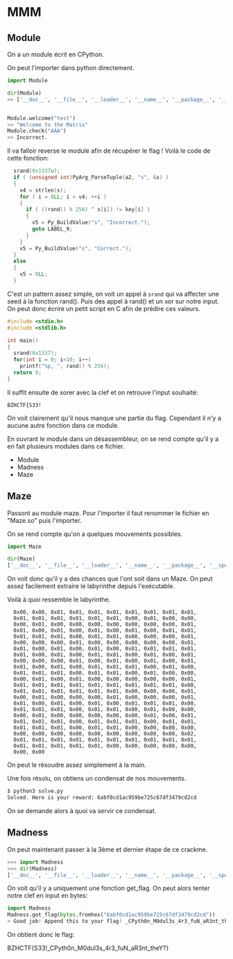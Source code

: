 # MMM

## Module
On a un module écrit en CPython.

On peut l'importer dans python directement.

```python
import Module

dir(Module)
>> ['__doc__', '__file__', '__loader__', '__name__', '__package__', '__spec__', 'check', 'welcome']


Module.welcome("test")
>> "Welcome to the Matrix"
Module.check("AAA")
>> Incorrect.
```

Il va falloir reverse le module afin de récupérer le flag !
Voilà le code de cette fonction:

```C
  srand(0x1337u);
  if ( (unsigned int)PyArg_ParseTuple(a2, "s", &s) )
  {
    v4 = strlen(s);
    for ( i = 0LL; i < v4; ++i )
    {
      if ( ((rand() % 256) ^ s[i]) != key[i] )
      {
        v5 = Py_BuildValue("s", "Incorrect.");
        goto LABEL_9;
      }
    }
    v5 = Py_BuildValue("s", "Correct.");
  }
  else
  {
    v5 = 0LL;
  }
```

C'est un pattern assez simple, on voit un appel à ``srand`` qui va affecter une seed à la fonction rand().
Puis des appel à rand() et un xor sur notre input. On peut donc écrire un petit script en C afin de prédire ces valeurs.


```C
#include <stdio.h>
#include <stdlib.h>

int main()
{
  srand(0x1337);
  for(int i = 0; i<10; i++)
    printf("%p, ", rand() % 256);
  return 0;
}
```

Il suffit ensuite de xorer avec la clef et on retrouve l'input souhaité:

```BZHCTF{S33!```

On voit clairement qu'il nous manque une partie du flag. Cependant il n'y a aucune autre fonction dans ce module.

En ouvrant le module dans un désassembleur, on se rend compte qu'il y a en fait plusieurs modules dans ce fichier.
- Module
- Madness
- Maze

## Maze

Passont au module maze. Pour l'importer il faut renommer le fichier en "Maze.so" puis l'importer.

On se rend compte qu'on a quelques mouvements possibles.

```python
import Maze

dir(Maze)
['__doc__', '__file__', '__loader__', '__name__', '__package__', '__spec__', 'check_solved', 'move_down', 'move_left', 'move_right', 'move_up']
```

On voit donc qu'il y a des chances que l'ont soit dans un Maze. On peut assez facilement extraire le labyrinthe depuis l'exécutable.

Voilà à quoi ressemble le labyrinthe.
```
  0x00, 0x00, 0x01, 0x01, 0x01, 0x01, 0x01, 0x01, 0x01, 0x01,
  0x01, 0x01, 0x01, 0x01, 0x01, 0x01, 0x00, 0x01, 0x00, 0x00,
  0x00, 0x01, 0x00, 0x00, 0x00, 0x00, 0x00, 0x00, 0x00, 0x01,
  0x01, 0x00, 0x01, 0x00, 0x01, 0x00, 0x01, 0x00, 0x01, 0x01,
  0x01, 0x01, 0x01, 0x00, 0x01, 0x01, 0x00, 0x00, 0x00, 0x01,
  0x00, 0x00, 0x00, 0x01, 0x00, 0x00, 0x00, 0x00, 0x00, 0x01,
  0x01, 0x00, 0x01, 0x00, 0x01, 0x00, 0x01, 0x01, 0x01, 0x01,
  0x01, 0x00, 0x01, 0x00, 0x01, 0x01, 0x00, 0x01, 0x00, 0x01,
  0x00, 0x00, 0x00, 0x01, 0x00, 0x01, 0x00, 0x01, 0x00, 0x01,
  0x01, 0x00, 0x01, 0x00, 0x01, 0x01, 0x01, 0x00, 0x01, 0x00,
  0x01, 0x01, 0x01, 0x00, 0x01, 0x01, 0x00, 0x01, 0x00, 0x00,
  0x00, 0x01, 0x00, 0x01, 0x00, 0x00, 0x00, 0x00, 0x00, 0x01,
  0x01, 0x01, 0x01, 0x01, 0x01, 0x01, 0x01, 0x01, 0x01, 0x00,
  0x01, 0x01, 0x01, 0x01, 0x01, 0x01, 0x00, 0x00, 0x00, 0x01,
  0x00, 0x01, 0x00, 0x00, 0x00, 0x01, 0x00, 0x00, 0x00, 0x01,
  0x01, 0x00, 0x01, 0x00, 0x01, 0x00, 0x01, 0x01, 0x01, 0x00,
  0x01, 0x01, 0x01, 0x00, 0x01, 0x01, 0x00, 0x01, 0x00, 0x00,
  0x00, 0x01, 0x00, 0x00, 0x00, 0x00, 0x00, 0x01, 0x00, 0x01,
  0x01, 0x01, 0x01, 0x00, 0x01, 0x01, 0x01, 0x00, 0x01, 0x01,
  0x01, 0x01, 0x01, 0x00, 0x01, 0x01, 0x00, 0x00, 0x00, 0x00,
  0x00, 0x00, 0x00, 0x00, 0x00, 0x00, 0x00, 0x00, 0x00, 0x02,
  0x01, 0x01, 0x01, 0x01, 0x01, 0x01, 0x01, 0x01, 0x01, 0x01,
  0x01, 0x01, 0x01, 0x01, 0x01, 0x00, 0x00, 0x00, 0x00, 0x00,
  0x00, 0x00
```

On peut le résoudre assez simplement à la main.

Une fois résolu, on obtiens un condensat de nos mouvements.

```bash
$ python3 solve.py
Solved. Here is your reward: 6abf0cd1ac959be725c67df3479cd2cd
```

On se demande alors à quoi va servir ce condensat.

## Madness

On peut maintenant passer à la 3ème et dernier étape de ce crackme.

```python
>>> import Madness
>>> dir(Madness)
['__doc__', '__file__', '__loader__', '__name__', '__package__', '__spec__', 'get_flag']
```

On voit qu'il y a uniquement une fonction get_flag. On peut alors tenter notre clef en input en bytes:


```python
import Madness
Madness.get_flag(bytes.fromhex("6abf0cd1ac959be725c67df3479cd2cd"))
> Good job! Append this to your flag! _CPyth0n_M0dul3s_4r3_fuN_aR3nt_theY?}
```

On obtient donc le flag:

BZHCTF{S33!_CPyth0n_M0dul3s_4r3_fuN_aR3nt_theY?}

